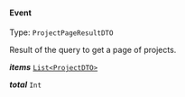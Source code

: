 

#### Event

Type: `ProjectPageResultDTO`

Result of the query to get a page of projects.

  
<article>

***items*** [`List<ProjectDTO>`](#project) 

</article>
<article>

***total*** `Int` 

</article>

